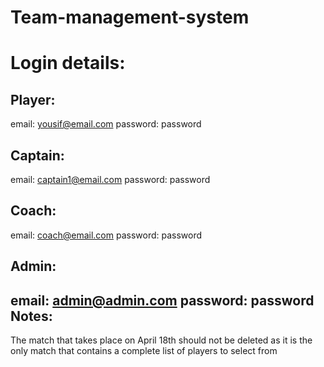 # Team-management-system

Login details:
==============

Player:
-------
email: yousif@email.com
password: password

Captain:
-------
email: captain1@email.com
password: password

Coach:
-------
email: coach@email.com
password: password

Admin:
-------
email: admin@admin.com 
password: password
Notes:
------
The match that takes place on April 18th should not be deleted as it is the only match that contains a complete list of players to select from

